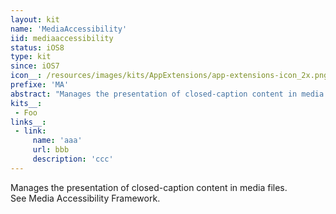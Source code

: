 ```yaml
---
layout: kit
name: 'MediaAccessibility'
iid: mediaaccessibility
status: iOS8
type: kit
since: iOS7
icon__: /resources/images/kits/AppExtensions/app-extensions-icon_2x.png
prefixe: 'MA'
abstract: "Manages the presentation of closed-caption content in media files. See Media Accessibility Framework."
kits__:
 - Foo
links__:
 - link:
     name: 'aaa'
     url: bbb
     description: 'ccc'
---
```


Manages the presentation of closed-caption content in media files. See Media Accessibility Framework.
